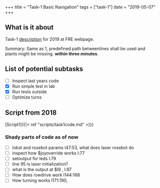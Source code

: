 +++
title = "Task-1 Basic Navigation"
tags = ["task-1"]
date = "2019-05-07"
+++
## What is it about
Task-1 [description](http://www.fieldrobot.com/event/index.php/tasks/task-2/) for 2019 at FRE webpage.

Summary: Same as 1, predefined path betweenlines shall be used and plants might be missing. **within three minutes**.


## List of potential subtasks

* [ ] Inspect last years code
* [x] Run simple test in lab
* [x] Run tests outside
* [ ] Optimize turns

## Script from 2018
[Script1]({{< ref "scripts/task1code.md" >}})

### Shady parts of code as of now

* [ ] lobst and rosebot params l47:53, what does laser rosebot do
* [ ] inspect how $joyoverride works l:77
* [ ] setoutput for leds  l:79
* [ ] line 95 is laser initialization?
* [ ] what is the output at $l9 , l:97
* [ ] How does rowdrive work l144:168
* [ ] How turning works l171:190,
<!--
[^1]: I am the footnote
-->
